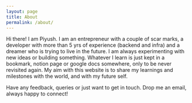```yaml
---
layout: page
title: About
permalink: /about/
---
```


Hi there! I am Piyush. I am an entrepreneur with a couple of scar marks, a developer with more than 5 yrs of experience (backend and infra) and a dreamer who is trying to live in the future. 
I am always experimenting with new ideas or building something. Whatever I learn is just kept in a bookmark, notion page or google docs somewhere, only
to be never revisited again. My aim with this website is to share my learnings and milestones with the world, and with my future self.

Have any feedback, queries or just want to get in touch. Drop me an email, always happy to connect!